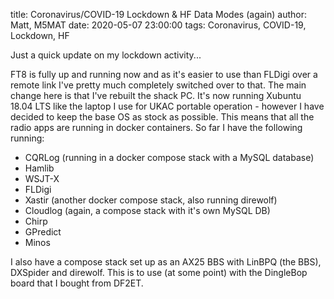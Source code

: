 title: Coronavirus/COVID-19 Lockdown & HF Data Modes (again)
author: Matt, M5MAT
date: 2020-05-07 23:00:00
tags: Coronavirus, COVID-19, Lockdown, HF


Just a quick update on my lockdown activity...

FT8 is fully up and running now and as it's easier to use than FLDigi over a remote link I've pretty much completely switched over to that. The main change here is that I've rebuilt the shack PC. It's now running Xubuntu 18.04 LTS like the laptop I use for UKAC portable operation - however I have decided to keep the base OS as stock as possible. This means that all the radio apps are running in docker containers. So far I have the following running:

 - CQRLog (running in a docker compose stack with a MySQL database)
 - Hamlib
 - WSJT-X
 - FLDigi
 - Xastir (another docker compose stack, also running direwolf)
 - Cloudlog (again, a compose stack with it's own MySQL DB)
 - Chirp
 - GPredict
 - Minos

I also have a compose stack set up as an AX25 BBS with LinBPQ (the BBS), DXSpider and direwolf. This is to use (at some point) with the DingleBop board that I bought from DF2ET.

